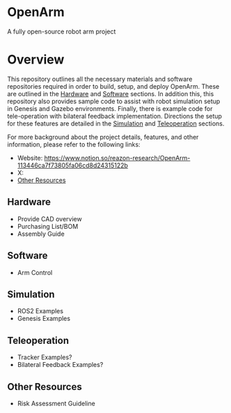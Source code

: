 # OpenArm
A fully open-source robot arm project

# Overview
This repository outlines all the necessary materials and software repositories required in order to build, setup, and deploy OpenArm. These are outlined in the [Hardware](#Hardware) and [Software](#Software) sections. In addition this, this repository also provides sample code to assist with robot simulation setup in Genesis and Gazebo environments. Finally, there is example code for tele-operation with bilateral feedback implementation. Directions the setup for these features are detailed in the [Simulation](#Simulation) and [Teleoperation](#Teleoperation) sections.

For more background about the project details, features, and other information, please refer to the following links:
- Website: https://www.notion.so/reazon-research/OpenArm-113446ca7f73805fa06cd8d24315122b
- X: 
- [Other Resources](#ssResources)

## Hardware
- Provide CAD overview
- Purchasing List/BOM
- Assembly Guide

## Software
- Arm Control

## Simulation
- ROS2 Examples
- Genesis Examples

## Teleoperation
- Tracker Examples?
- Bilateral Feedback Examples?

## Other Resources
- Risk Assessment Guideline
